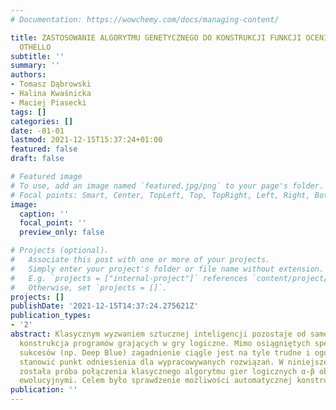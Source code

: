 ```yaml
---
# Documentation: https://wowchemy.com/docs/managing-content/

title: ZASTOSOWANIE ALGORYTMU GENETYCZNEGO DO KONSTRUKCJI FUNKCJI OCENIAJĄCEJ W GRZE
  OTHELLO
subtitle: ''
summary: ''
authors:
- Tomasz Dąbrowski
- Halina Kwaśnicka
- Maciej Piasecki
tags: []
categories: []
date: -01-01
lastmod: 2021-12-15T15:37:24+01:00
featured: false
draft: false

# Featured image
# To use, add an image named `featured.jpg/png` to your page's folder.
# Focal points: Smart, Center, TopLeft, Top, TopRight, Left, Right, BottomLeft, Bottom, BottomRight.
image:
  caption: ''
  focal_point: ''
  preview_only: false

# Projects (optional).
#   Associate this post with one or more of your projects.
#   Simply enter your project's folder or file name without extension.
#   E.g. `projects = ["internal-project"]` references `content/project/deep-learning/index.md`.
#   Otherwise, set `projects = []`.
projects: []
publishDate: '2021-12-15T14:37:24.275621Z'
publication_types:
- '2'
abstract: Klasycznym wyzwaniem sztucznej inteligencji pozostaje od samego jej początku
  konstrukcja programów grających w gry logiczne. Mimo osiągniętych spektakularnych
  sukcesów (np. Deep Blue) zagadnienie ciągle jest na tyle trudne i ogólne, że może
  stanowić punkt odniesienia dla wypracowywanych rozwiązań. W niniejszej pracy przedstawiona
  została próba połączenia klasycznego algorytmu gier logicznych α-β obcinania z metodami
  ewolucyjnymi. Celem było sprawdzenie możliwości automatycznej konstrukcji funkcji
publication: ''
---
```

